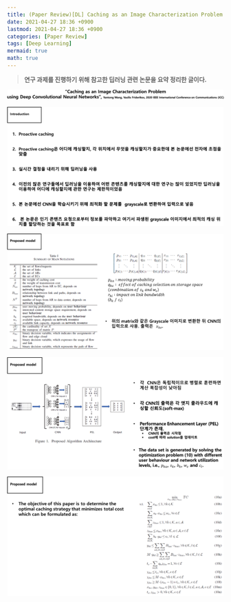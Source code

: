 ```yaml
---
title: (Paper Review)[DL] Caching as an Image Characterization Problem using Deep Convolutional Neural Networks
date: 2021-04-27 18:36 +0900
lastmod: 2021-04-27 18:36 +0900
categories: [Paper Review]
tags: [Deep Learning]
mermaid: true
math: true
---
```


> **연구 과제를 진행하기 위해 참고한 딥러닝 관련 논문을 요약 정리한 글이다.**
> 

![Untitled](/assets/img/2021-04-27-DL210427/Untitled.png)

![Untitled](/assets/img/2021-04-27-DL210427/Untitled%201.png)

![Untitled](/assets/img/2021-04-27-DL210427/Untitled%202.png)

![Untitled](/assets/img/2021-04-27-DL210427/Untitled%203.png)

![Untitled](/assets/img/2021-04-27-DL210427/Untitled%204.png)